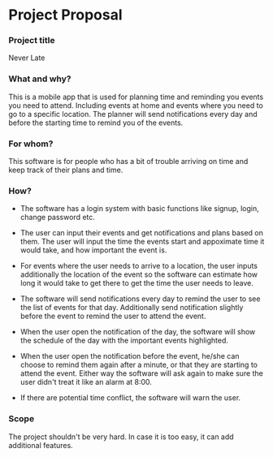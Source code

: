 # Project Proposal

### Project title
Never Late

### What and why?
This is a mobile app that is used for planning time and reminding you events you need to attend. Including events at home and events where you need to go to a specific location. The planner will send notifications every day and before the starting time to remind you of the events.

### For whom?
This software is for people who has a bit of trouble arriving on time and keep track of their plans and time.

### How?
- The software has a login system with basic functions like signup, login, change password etc. 

- The user can input their events and get notifications and plans based on them. The user will input the time the events start and appoximate time it would take, and how important the event is. 

- For events where the user needs to arrive to a location, the user inputs additionally the location of the event so the software can estimate how long it would take to get there to get the time the user needs to leave. 

- The software will send notifications every day to remind the user to see the list of events for that day. Additionally send notification slightly before the event to remind the user to attend the event. 

- When the user open the notification of the day, the software will show the schedule of the day with the important events highlighted. 

- When the user open the notification before the event, he/she can choose to remind them again after a minute, or that they are starting to attend the event. Either way the software will ask again to make sure the user didn't treat it like an alarm at 8:00.

- If there are potential time conflict, the software will warn the user. 

### Scope
The project shouldn't be very hard. In case it is too easy, it can add additional features. 
